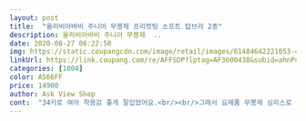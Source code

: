 ```yaml
---
layout: post 
title:  "올리비아바비 주니어 무봉제 프리컷팅 소프트 탑브라 2종" 
description: 올리비아바비 주니어 무봉제  ..
date: 2020-08-27 06:22:50 
img: https://static.coupangcdn.com/image/retail/images/61484642221053-49359586-0232-4ebe-9fa8-fb52249e0287.jpg 
linkUrl: https://link.coupang.com/re/AFFSDP?lptag=AF3600438&subid=ahnPublicAsk&pageKey=307926337&itemId=970923238&vendorItemId=5380382255&traceid=V0-113-2f4f0fb4e6238836 
categories: [1004] 
color: A566FF 
price: 14900 
author: Ask View Shop 
cont:  "34키로 여아 착용감 좋게 잘입었어요.<br/><br/>그래서 요제품 무봉제 심리스로 골라봤어요.<br/><br/>그래서 이제 브라로 바꿔 줬어요.<br/><br/>글씨가 다 들떠서ㅋㅋㅋ<br/>깔끔하게 떨어지니 시원하네요 ㅎㅎ<br/>너무 빨라서 조금 걱정이 되지만 성장속도에 맞춰서<br/>몸에 편한 걸로 해주고 싶었어요.<br/><br/>부드럽고 촉감은 좋아요<br/>브라가 얼마나 답답한지 잘 알기에, 첫 브라는 이왕이면<br/>브라나시 사준지 몇개월 안되었는데 그새 성장하여<br/>브라나시로는 부족한지 스치면 아프다더군요.<br/><br/>속옷을 갖춰 입을 수 있게 도와주는게 참 중요한것 같아요.<br/><br/>아이가 안입은듯이 편하다고 하네요.<br/> 말려올라가지도 않고 좋아서<br/>요즘 아이들은 성장이 참 빠릅니다.<br/><br/>이제 아프지않고 아주 편하대요.<br/><br/>잘 산것 같아요.<br/><br/>재구매하려구요<br/>저때는 평균 46학년때 착용했던 것 같은데 말이죠.<br/><br/>저희 딸아이 초2인데 벌써 브라를 할 단계가 되었네요.<br/><br/>저희 아이 가슴둘레가 70인데도 75사이즈가 잘 맞네요.<br/><br/>헌데.<br/>.<br/>ㅋ중국산 상표 표기가 한번 세탁했더니<br/>" 
---
```

